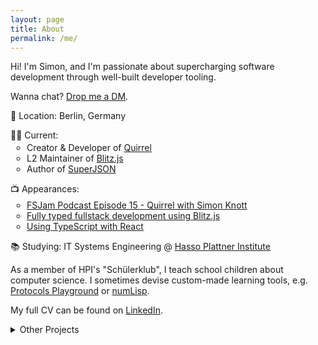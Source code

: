 ```yaml
---
layout: page
title: About
permalink: /me/
---
```


Hi! I'm Simon, and I'm passionate about supercharging software development through well-built developer tooling.

Wanna chat? <a href="https://twitter.com/skn0tt">Drop me a DM</a>.

📍 Location: Berlin, Germany

<section>
🧑‍💻 Current:
  <ul style="margin-top: 0.2em; list-style-type: circle; padding-inline-start: 26px;">
    <li>Creator & Developer of <a href="https://quirrel.dev">Quirrel</a></li>
    <li>L2 Maintainer of <a href="https://blitzjs.com">Blitz.js</a></li>
    <li>Author of <a href="https://github.com/blitzjs/superjson">SuperJSON</a></li>
  </ul>
</section>

<section>
📺 Appearances:
  <ul style="margin-top: 0.2em; list-style-type: circle; padding-inline-start: 26px;">
    <li><a href="/articles/FSJam-Podcast.html">FSJam Podcast Episode 15 - Quirrel with Simon Knott</a></li>
    <li><a href="/articles/Fully-typed-Fullstack-Development.html">Fully typed fullstack development using Blitz.js</a></li>
    <li><a href="/articles/Using-TypeScript-with-React.html">Using TypeScript with React</a></li>
  </ul>
</section>

<section>
<p>
📚 Studying: IT Systems Engineering @ <a href="https://hpi.de">Hasso Plattner Institute</a>
</p>
</section>

<section>
As a member of HPI's "Schülerklub", I teach school children about computer science.
I sometimes devise custom-made learning tools, e.g. <a href="https://github.com/skn0tt/protocols-playground">Protocols Playground</a> or <a href="https://github.com/Skn0tt/numLisp">numLisp</a>.
</section>

<section>
<p>
My full CV can be found on <a href="https://www.linkedin.com/in/simon-knott/">LinkedIn</a>.
</p>
</section>

<details>
  <summary>Other Projects</summary>

  <ul style="list-style-type: circle;">
    <li>Built & marketed <a href="https://ente.app">EntE</a>, a digital excuse workflow for schools. In use at two german schools, ~1500 users. Won the <a href="https://www.uni-bonn.de/neues/232-2018">Dr. Hans-Riegel-Fachpreis.</a></li>
    <li>Built <a href="https://prisma-erd.simonknott.de">prisma-erd</a>, a Prisma schema visualizer.</li>
    <li>Created <a href="https://github.com/Skn0tt/markdown-link-expander">Markdown Link Expander</a> and <a href="https://github.com/Skn0tt/markdown-tweet-expander">Tweet Expander</a>, VS Code extensions to simplify markdown-based note taking.</li>
    <li>Built <a href="https://keyfwd.simonknott.de">keyfwd</a>, a tool to remote-control keyboards.</li>
    <li>Adapted <a href="https://github.com/get-alex/alex">Alex</a>, the linter for respectful writing, as a <a href="https://github.com/Skn0tt/alex-browser-extension">browser extension</a>.</li>
    <li>Designed & Built <a href="https://shortcutlery.simonknott.de">Shortcutlery</a>, a utility for adding terminal commands to 
    Spotlight.</li>
    <li>Toyed with F# for <a href="https://github.com/Skn0tt/RailMail">RailMail</a>, a reactive SMTP dispatcher.</li>
    <li>Built <a href="https://github.com/Skn0tt/signer">Signer</a>, a JWKS provider and key rotation library.</li>
    <li>Built <a href="https://github.com/Skn0tt/Promoot">Promoot</a>, a ticketing solution used for parties at my high school.</li>
  </ul>
</details>

